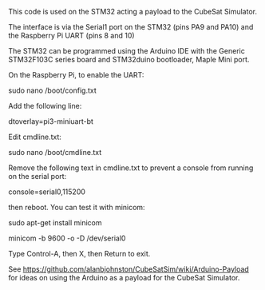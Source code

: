 This code is used on the STM32 acting a payload to the CubeSat Simulator.

The interface is via the Serial1 port on the STM32 (pins PA9 and PA10) and the Raspberry Pi UART (pins 8 and 10)

The STM32 can be programmed using the Arduino IDE with the Generic STM32F103C series board and STM32duino bootloader, Maple Mini port.

On the Raspberry Pi, to enable the UART:

sudo nano /boot/config.txt

Add the following line:

dtoverlay=pi3-miniuart-bt

Edit cmdline.txt:

sudo nano /boot/cmdline.txt

Remove the following text in cmdline.txt to prevent a console from running on the serial port:

console=serial0,115200

then reboot.  You can test it with minicom:

sudo apt-get install minicom

minicom -b 9600 -o -D /dev/serial0

Type Control-A, then X, then Return to exit.

See https://github.com/alanbjohnston/CubeSatSim/wiki/Arduino-Payload for ideas on using the Arduino as a payload for the CubeSat Simulator.

